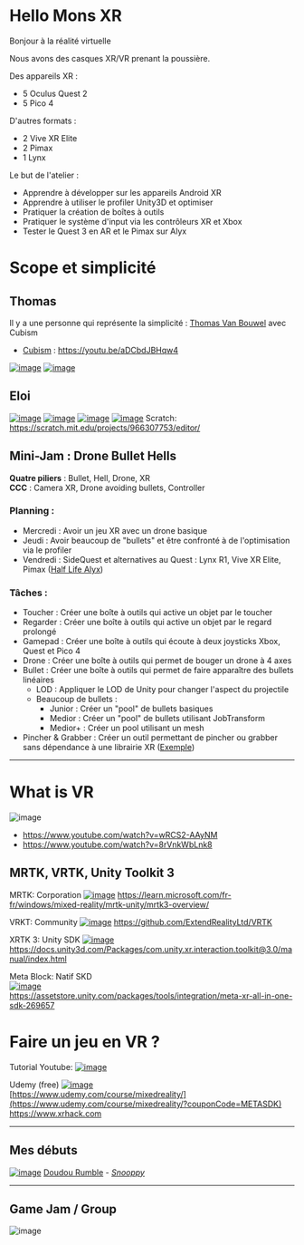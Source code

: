 # Hello Mons XR

Bonjour à la réalité virtuelle

Nous avons des casques XR/VR prenant la poussière.

Des appareils XR :
- 5 Oculus Quest 2
- 5 Pico 4

D'autres formats :
- 2 Vive XR Elite
- 2 Pimax
- 1 Lynx

Le but de l'atelier :
- Apprendre à développer sur les appareils Android XR
- Apprendre à utiliser le profiler Unity3D et optimiser
- Pratiquer la création de boîtes à outils
- Pratiquer le système d'input via les contrôleurs XR et Xbox
- Tester le Quest 3 en AR et le Pimax sur Alyx


# Scope et simplicité

## Thomas

Il y a une personne qui représente la simplicité : [Thomas Van Bouwel](https://www.linkedin.com/in/thomas-van-bouwel-ba06233b/?originalSubdomain=be) avec Cubism
- [Cubism](https://youtu.be/aDCbdJBHqw4) : https://youtu.be/aDCbdJBHqw4

[![image](https://github.com/EloiStree/2024_07_03_HelloMonsXR/assets/20149493/9e1ffbd9-69ef-4b09-a0bb-5c0efb352af2)](https://youtu.be/aDCbdJBHqw4)
[![image](https://github.com/EloiStree/2024_07_03_HelloMonsXR/assets/20149493/aa08b9a0-22e7-4430-b559-90285e2f1439)](https://youtu.be/0UowL5cjhaI)

## Eloi 

[![image](https://github.com/EloiStree/2024_07_03_HelloMonsXR/assets/20149493/76ed60ed-cc65-41ae-869e-73708e370fc9)](https://youtu.be/3Q8TbYVGjpE)
[![image](https://github.com/EloiStree/2024_07_03_HelloMonsXR/assets/20149493/78923b7f-ede6-4a0f-827c-4b5ba56e2cd5)](https://youtu.be/4Gk-2IwnEEo)
[![image](https://github.com/EloiStree/2024_07_03_HelloMonsXR/assets/20149493/62a16c68-ded1-40d7-95b1-777dcf693d89)](https://youtu.be/nvMY04GPniE)
[![image](https://github.com/EloiStree/2024_07_03_HelloMonsXR/assets/20149493/ddc72d09-f9c5-4a2f-956c-f84c83d17085)](https://youtu.be/YkGAWxjKQFQ)
Scratch: https://scratch.mit.edu/projects/966307753/editor/

## Mini-Jam : Drone Bullet Hells

**Quatre piliers** : Bullet, Hell, Drone, XR  
**CCC** : Camera XR, Drone avoiding bullets, Controller

### Planning :
- Mercredi : Avoir un jeu XR avec un drone basique
- Jeudi : Avoir beaucoup de "bullets" et être confronté à de l'optimisation via le profiler
- Vendredi : SideQuest et alternatives au Quest : Lynx R1, Vive XR Elite, Pimax ([Half Life Alyx](https://www.youtube.com/watch?v=ZX-03yBcm3k))

### Tâches :

- Toucher : Créer une boîte à outils qui active un objet par le toucher
- Regarder : Créer une boîte à outils qui active un objet par le regard prolongé
- Gamepad : Créer une boîte à outils qui écoute à deux joysticks Xbox, Quest et Pico 4
- Drone : Créer une boîte à outils qui permet de bouger un drone à 4 axes
- Bullet : Créer une boîte à outils qui permet de faire apparaître des bullets linéaires
  - LOD : Appliquer le LOD de Unity pour changer l'aspect du projectile
  - Beaucoup de bullets :
    - Junior : Créer un "pool" de bullets basiques
    - Medior : Créer un "pool" de bullets utilisant JobTransform
    - Medior+ : Créer un pool utilisant un mesh
- Pincher & Grabber : Créer un outil permettant de pincher ou grabber sans dépendance à une librairie XR ([Exemple](https://gitlab.com/eloistree/2020_02_01_MagnetSnapping.git))

-------------------------------------------------------------------

# What is VR

![image](https://github.com/EloiStree/2024_07_03_HelloMonsXR/assets/20149493/50139707-e4bb-44dc-bd3e-1e48a1891c5b)

- https://www.youtube.com/watch?v=wRCS2-AAyNM
- https://www.youtube.com/watch?v=8rVnkWbLnk8



## MRTK, VRTK, Unity Toolkit 3

MRTK: Corporation
[![image](https://github.com/EloiStree/2024_07_03_HelloMonsXR/assets/20149493/d6225597-7052-4e58-96a1-fea25cd653f7)](https://learn.microsoft.com/fr-fr/windows/mixed-reality/mrtk-unity/mrtk3-overview/)
https://learn.microsoft.com/fr-fr/windows/mixed-reality/mrtk-unity/mrtk3-overview/

VRKT: Community
[![image](https://github.com/EloiStree/2024_07_03_HelloMonsXR/assets/20149493/3ca8024e-fca6-4945-b248-752bc8a99ea1)](https://www.youtube.com/@VirtualRealityToolkit)
https://github.com/ExtendRealityLtd/VRTK


XRTK 3: Unity SDK
[![image](https://github.com/EloiStree/2024_07_03_HelloMonsXR/assets/20149493/84d32dec-fc8c-4aaf-8192-03927f60fd99)](https://docs.unity3d.com/Packages/com.unity.xr.interaction.toolkit@3.0/manual/index.html)
https://docs.unity3d.com/Packages/com.unity.xr.interaction.toolkit@3.0/manual/index.html

Meta Block: Natif SKD   
[![image](https://github.com/EloiStree/2024_07_03_HelloMonsXR/assets/20149493/ac178eb8-8b6f-4ba0-bf40-e18a06e0a8d3)
](https://assetstore.unity.com/packages/tools/integration/meta-xr-all-in-one-sdk-269657)  
https://assetstore.unity.com/packages/tools/integration/meta-xr-all-in-one-sdk-269657  
  


# Faire un jeu en VR ?

Tutorial Youtube:
[![image](https://github.com/EloiStree/2024_07_03_HelloMonsXR/assets/20149493/42a7aca1-3b5d-44db-b63a-803a594b25d1)
](https://www.youtube.com/watch?v=HhtTtvBF5bI&list=PLpEoiloH-4eP-OKItF8XNJ8y8e1asOJud&index=2)  


Udemy (free)
[![image](https://github.com/EloiStree/2024_07_03_HelloMonsXR/assets/20149493/7468ff51-9d41-431d-8de6-4cbac6766a7f)](https://www.udemy.com/course/mixedreality/?couponCode=METASDK)  
[https://www.udemy.com/course/mixedreality/](https://www.udemy.com/course/mixedreality/?couponCode=METASDK)  
https://www.xrhack.com   




--------------


## Mes débuts

[![image](https://github.com/EloiStree/2024_07_03_HelloMonsXR/assets/20149493/8be23a36-b9f8-412e-9846-905016604125)](https://youtu.be/QqeDQi5-pTQ)
[Doudou Rumble](https://youtu.be/QqeDQi5-pTQ) - _[Snooppy](https://youtu.be/cB1fjEJqvo8)_ 




----------------


## Game Jam / Group

![image](https://github.com/EloiStree/2024_07_03_HelloMonsXR/assets/20149493/922864d3-5571-437d-80af-ad7ad0aa5dfb)
